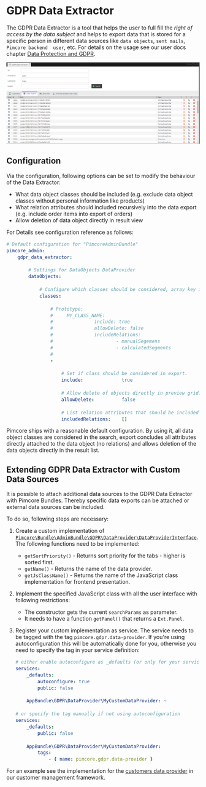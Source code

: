 # GDPR Data Extractor 

The GDPR Data Extractor is a tool that helps the user to full fill the *right of access by the data subject* and helps to
export data that is stored for a specific person in different data sources like `data objects`, `sent mails`, `Pimcore backend 
user`, etc. For details on the usage see our user docs chapter 
[Data Protection and GDPR](../../User_Documentation/10_Administration_of_Pimcore/01_Data_Protection_and_GDPR.md).

![GDPR Data Extractor](../img/gdpr-data-extractor.jpg)

## Configuration 
Via the configuration, following options can be set to modify the behaviour of the Data Extractor: 
* What data object classes should be included (e.g. exclude data object classes without personal information like products)
* What relation attributes should included recursively into the data export (e.g. include order items into export of orders)
* Allow deletion of data object directly in result view

For Details see configuration reference as follows: 

```yml 
# Default configuration for "PimcoreAdminBundle"
pimcore_admin:
    gdpr_data_extractor:

        # Settings for DataObjects DataProvider
        dataObjects:

            # Configure which classes should be considered, array key is class name
            classes:

                # Prototype: 
                #     MY_CLASS_NAME: 
                #               include: true
                #               allowDelete: false
                #               includeRelations:
                #                       - manualSegemens
                #                       - calculatedSegments
                #                         
                -

                    # Set if class should be considered in export.
                    include:              true

                    # Allow delete of objects directly in preview grid.
                    allowDelete:          false

                    # List relation attributes that should be included recursively into export.
                    includedRelations:    []

```


Pimcore ships with a reasonable default configuration. By using it, all data object classes are considered in the search, 
export concludes all attributes directly attached to the data object (no relations) and allows deletion of the data objects 
directly in the result list. 
 
 
## Extending GDPR Data Extractor with Custom Data Sources
It is possible to attach additional data sources to the GDPR Data Extractor with Pimcore Bundles. Thereby specific data 
exports can be attached or external data sources can be included. 

To do so, following steps are necessary: 

1) Create a custom implementation of 
[`Pimcore\Bundle\AdminBundle\GDPR\DataProvider\DataProviderInterface`](https://github.com/pimcore/pimcore/blob/master/bundles/AdminBundle/GDPR/DataProvider/DataProviderInterface.php#L20). 
The following functions need to be implemented:

    * `getSortPriority()` - Returns sort priority for the tabs - higher is sorted first.
    * `getName()` - Returns the name of the data provider.
    * `getJsClassName()` - Returns the name of the JavaScript class implementation for frontend presentation.

2) Implement the specified JavaScript class with all the user interface with following restrictions:

    * The constructor gets the current `searchParams` as parameter.
    * It needs to have a function `getPanel()` that returns a `Ext.Panel`.

3) Register your custom implementation as service. The service needs to be tagged with the tag `pimcore.gdpr.data-provider`.
   If you're using autoconfiguration this will be automatically done for you, otherwise you need to specify the tag in
   your service definition:

    ```yml
    # either enable autoconfigure as _defaults (or only for your service)
    services:
        _defaults:
            autoconfigure: true
            public: false

        AppBundle\GDPR\DataProvider\MyCustomDataProvider: ~

    # or specify the tag manually if not using autoconfiguration
    services:
        _defaults:
            public: false

        AppBundle\GDPR\DataProvider\MyCustomDataProvider:
            tags:
                - { name: pimcore.gdpr.data-provider }
    ```

For an example see the implementation for the [customers data provider](https://github.com/pimcore/customer-data-framework/blob/master/src/GDPR/DataProvider/Customers.php) 
in our customer management framework. 
